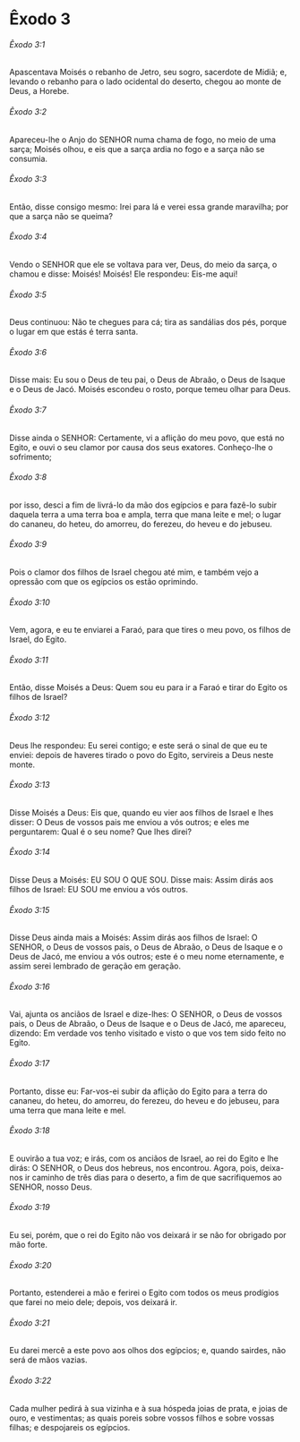 # Êxodo 3

###### Êxodo 3:1

Apascentava Moisés o rebanho de Jetro, seu sogro, sacerdote de Midiã; e, levando o rebanho para o lado ocidental do deserto, chegou ao monte de Deus, a Horebe.

###### Êxodo 3:2

Apareceu-lhe o Anjo do SENHOR numa chama de fogo, no meio de uma sarça; Moisés olhou, e eis que a sarça ardia no fogo e a sarça não se consumia.

###### Êxodo 3:3

Então, disse consigo mesmo: Irei para lá e verei essa grande maravilha; por que a sarça não se queima?

###### Êxodo 3:4

Vendo o SENHOR que ele se voltava para ver, Deus, do meio da sarça, o chamou e disse: Moisés! Moisés! Ele respondeu: Eis-me aqui!

###### Êxodo 3:5

Deus continuou: Não te chegues para cá; tira as sandálias dos pés, porque o lugar em que estás é terra santa.

###### Êxodo 3:6

Disse mais: Eu sou o Deus de teu pai, o Deus de Abraão, o Deus de Isaque e o Deus de Jacó. Moisés escondeu o rosto, porque temeu olhar para Deus.

###### Êxodo 3:7

Disse ainda o SENHOR: Certamente, vi a aflição do meu povo, que está no Egito, e ouvi o seu clamor por causa dos seus exatores. Conheço-lhe o sofrimento;

###### Êxodo 3:8

por isso, desci a fim de livrá-lo da mão dos egípcios e para fazê-lo subir daquela terra a uma terra boa e ampla, terra que mana leite e mel; o lugar do cananeu, do heteu, do amorreu, do ferezeu, do heveu e do jebuseu.

###### Êxodo 3:9

Pois o clamor dos filhos de Israel chegou até mim, e também vejo a opressão com que os egípcios os estão oprimindo.

###### Êxodo 3:10

Vem, agora, e eu te enviarei a Faraó, para que tires o meu povo, os filhos de Israel, do Egito.

###### Êxodo 3:11

Então, disse Moisés a Deus: Quem sou eu para ir a Faraó e tirar do Egito os filhos de Israel?

###### Êxodo 3:12

Deus lhe respondeu: Eu serei contigo; e este será o sinal de que eu te enviei: depois de haveres tirado o povo do Egito, servireis a Deus neste monte.

###### Êxodo 3:13

Disse Moisés a Deus: Eis que, quando eu vier aos filhos de Israel e lhes disser: O Deus de vossos pais me enviou a vós outros; e eles me perguntarem: Qual é o seu nome? Que lhes direi?

###### Êxodo 3:14

Disse Deus a Moisés: EU SOU O QUE SOU. Disse mais: Assim dirás aos filhos de Israel: EU SOU me enviou a vós outros.

###### Êxodo 3:15

Disse Deus ainda mais a Moisés: Assim dirás aos filhos de Israel: O SENHOR, o Deus de vossos pais, o Deus de Abraão, o Deus de Isaque e o Deus de Jacó, me enviou a vós outros; este é o meu nome eternamente, e assim serei lembrado de geração em geração.

###### Êxodo 3:16

Vai, ajunta os anciãos de Israel e dize-lhes: O SENHOR, o Deus de vossos pais, o Deus de Abraão, o Deus de Isaque e o Deus de Jacó, me apareceu, dizendo: Em verdade vos tenho visitado e visto o que vos tem sido feito no Egito.

###### Êxodo 3:17

Portanto, disse eu: Far-vos-ei subir da aflição do Egito para a terra do cananeu, do heteu, do amorreu, do ferezeu, do heveu e do jebuseu, para uma terra que mana leite e mel.

###### Êxodo 3:18

E ouvirão a tua voz; e irás, com os anciãos de Israel, ao rei do Egito e lhe dirás: O SENHOR, o Deus dos hebreus, nos encontrou. Agora, pois, deixa-nos ir caminho de três dias para o deserto, a fim de que sacrifiquemos ao SENHOR, nosso Deus.

###### Êxodo 3:19

Eu sei, porém, que o rei do Egito não vos deixará ir se não for obrigado por mão forte.

###### Êxodo 3:20

Portanto, estenderei a mão e ferirei o Egito com todos os meus prodígios que farei no meio dele; depois, vos deixará ir.

###### Êxodo 3:21

Eu darei mercê a este povo aos olhos dos egípcios; e, quando sairdes, não será de mãos vazias.

###### Êxodo 3:22

Cada mulher pedirá à sua vizinha e à sua hóspeda joias de prata, e joias de ouro, e vestimentas; as quais poreis sobre vossos filhos e sobre vossas filhas; e despojareis os egípcios.

